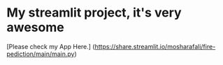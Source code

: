 # My streamlit project, it's very awesome

[Please check my App Here.] (https://share.streamlit.io/mosharafali/fire-pediction/main/main.py)
